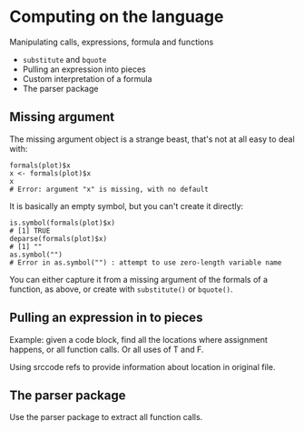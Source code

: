 # Computing on the language

Manipulating calls, expressions, formula and functions

   * `substitute` and `bquote`
   * Pulling an expression into pieces
   * Custom interpretation of a formula
   * The parser package

## Missing argument

The missing argument object is a strange beast, that's not at all easy to deal with:

    formals(plot)$x
    x <- formals(plot)$x
    x
    # Error: argument "x" is missing, with no default

It is basically an empty symbol, but you can't create it directly:

    is.symbol(formals(plot)$x)
    # [1] TRUE
    deparse(formals(plot)$x)
    # [1] ""
    as.symbol("")
    # Error in as.symbol("") : attempt to use zero-length variable name
    
You can either capture it from a missing argument of the formals of a function, as above, or create with `substitute()` or `bquote()`.


## Pulling an expression in to pieces

Example: given a code block, find all the locations where assignment happens, or all function calls. Or all uses of T and F.

Using srccode refs to provide information about location in original file.


## The parser package

Use the parser package to extract all function calls.